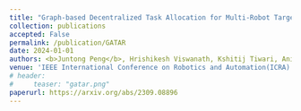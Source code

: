 ```yaml
---
title: "Graph-based Decentralized Task Allocation for Multi-Robot Target Localization"
collection: publications
accepted: False
permalink: /publication/GATAR
date: 2024-01-01
authors: <b>Juntong Peng</b>, Hrishikesh Viswanath, Kshitij Tiwari, Aniket Bera 
venue: 'IEEE International Conference on Robotics and Automation(ICRA)'
# header:
#     teaser: "gatar.png"
paperurl: https://arxiv.org/abs/2309.08896
---
```

